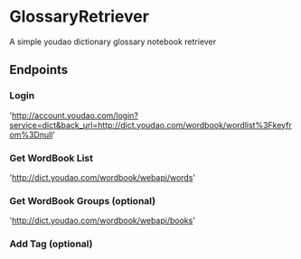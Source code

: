 # GlossaryRetriever

A simple youdao dictionary glossary notebook retriever

## Endpoints

### Login

'http://account.youdao.com/login?service=dict&back_url=http://dict.youdao.com/wordbook/wordlist%3Fkeyfrom%3Dnull'

### Get WordBook List

'http://dict.youdao.com/wordbook/webapi/words'

### Get WordBook Groups (optional)

'http://dict.youdao.com/wordbook/webapi/books'

### Add Tag (optional)
